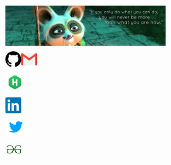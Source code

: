 ![RiturajSaha header](https://github.com/RiturajSaha/RiturajSaha/blob/master/picx/cover.jpg)
<p align="center">

<!--
**RiturajSaha/RiturajSaha** is a ✨ _special_ ✨ repository because its `README.md` (this file) appears on your GitHub profile.

Here are some ideas to get you started:

- 🔭 I’m currently working on ...
- 🌱 I’m currently learning ...
- 👯 I’m looking to collaborate on ...
- 🤔 I’m looking for help with ...
- 💬 Ask me about ...
- 📫 How to reach me: ...
- 😄 Pronouns: ...
- ⚡ Fun fact: ...
-->





<a href="https://github.com/RiturajSaha?tab=repositories"><img src="https://github.com/RiturajSaha/RiturajSaha/blob/master/picx/github.png" width="50" height ="50"></a><a href="mailto:saharituraj@gmail.com"><img src="https://github.com/RiturajSaha/RiturajSaha/blob/master/picx/gmail.png" width="50" height ="50"></a>

<a href="https://www.hackerrank.com/Rituraj_Saha"><img src="https://github.com/RiturajSaha/RiturajSaha/blob/master/picx/HackerRank.png" width="60" height ="60"></a>

<a href="https://www.linkedin.com/in/rituraj-saha/"><img src="https://github.com/RiturajSaha/RiturajSaha/blob/master/picx/LinkedIn.png" width="50" height ="50"></a>

<a href="https://twitter.com/Rrajsaha"><img src="https://github.com/RiturajSaha/RiturajSaha/blob/master/picx/twitter.png" width="70" height ="50"></a>

<a href="https://auth.geeksforgeeks.org/user/riturajsaha/profile"><img src="https://github.com/RiturajSaha/RiturajSaha/blob/master/picx/gfg.png" width="55" height ="65"></a>
